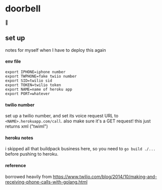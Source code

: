 # doorbell
:bell:

## set up 
notes for myself when I have to deploy this again
#### env file

```
export IPHONE=iphone number
export TWPHONE=fake twiio number
export SID=twilio sid
export TOKEN=twilio token
export NAME=name of heroku app
export PORT=whatever
```

#### twilio number
set up a twilio number, and set its voice request URL to `<NAME>.herokuapp.com/call`. also make sure it's a GET request! this just returns xml ("twiml") 

#### heroku notes
i skipped all that buildpack business here, so you need to `go build ./...` before pushing to heroku.

#### reference

borrowed heavily from https://www.twilio.com/blog/2014/10/making-and-receiving-phone-calls-with-golang.html